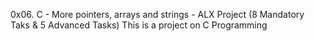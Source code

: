 0x06. C - More pointers, arrays and strings - ALX Project (8 Mandatory Taks & 5 Advanced Tasks)
This is a project on C Programming
